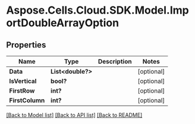 # Aspose.Cells.Cloud.SDK.Model.ImportDoubleArrayOption
## Properties

Name | Type | Description | Notes
------------ | ------------- | ------------- | -------------
**Data** | **List&lt;double?&gt;** |  | [optional] 
**IsVertical** | **bool?** |  | [optional] 
**FirstRow** | **int?** |  | [optional] 
**FirstColumn** | **int?** |  | [optional] 

[[Back to Model list]](../README.md#documentation-for-models) [[Back to API list]](../README.md#documentation-for-api-endpoints) [[Back to README]](../README.md)

